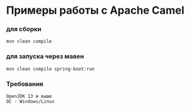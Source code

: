 # Примеры работы с Apache Camel
### для сборки
`mvn clean compile`

### для запуска через мавен
`mvn clean compile spring-boot:run`

### Требования
```
OpenJDK 13 и выше
OC - Windows/Linux
```


